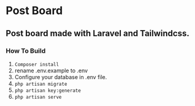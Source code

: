 # Post Board
## Post board made with Laravel and Tailwindcss.

### How To Build

1. `Composer install`
2. rename .env.example to .env
3. Configure your database in .env file.
4. `php artisan migrate`
5. `php artisan key:generate`
6. `php artisan serve`
